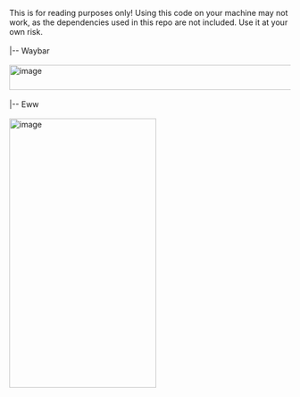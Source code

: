 This is for reading purposes only! Using this code on your machine may not work, as the dependencies used in this repo are not included. Use it at your own risk.
<br><br>
|-- Waybar
<br><br>
<img width="1600" height="45" alt="image" src="https://github.com/user-attachments/assets/aaf18d67-04f7-4b0c-902f-b0706a1c43cf" />
<br><br>
|-- Eww
<br><br>
<img width="263" height="483" alt="image" style="margin: auto" src="https://github.com/user-attachments/assets/05f63f10-26fa-43c7-9d05-40c350380b22" />
